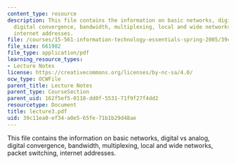 ```yaml
---
content_type: resource
description: This file contains the information on basic networks, digital vs analog,
  digital convergence, bandwidth, multiplexing, local and wide networks, packet switching,
  internet addresses.
file: /courses/15-561-information-technology-essentials-spring-2005/39c11ea0ef34a0e565fe71b1b29d48ae_lecture3.pdf
file_size: 661982
file_type: application/pdf
learning_resource_types:
- Lecture Notes
license: https://creativecommons.org/licenses/by-nc-sa/4.0/
ocw_type: OCWFile
parent_title: Lecture Notes
parent_type: CourseSection
parent_uid: 162f5ef5-0118-dd0f-5531-71f9f27f4dd2
resourcetype: Document
title: lecture3.pdf
uid: 39c11ea0-ef34-a0e5-65fe-71b1b29d48ae
---
```

This file contains the information on basic networks, digital vs analog, digital convergence, bandwidth, multiplexing, local and wide networks, packet switching, internet addresses.